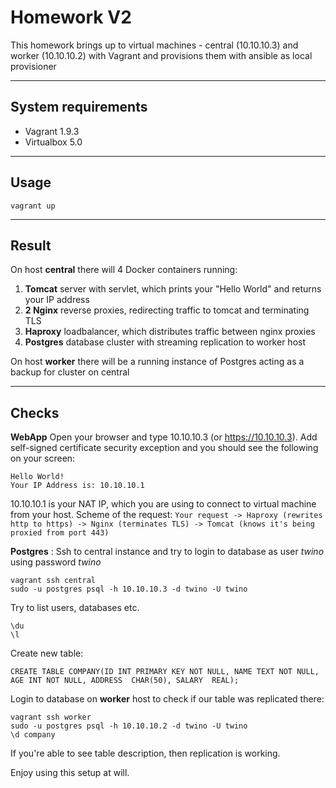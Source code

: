 Homework V2
===================


This homework brings up to virtual machines  - central (10.10.10.3) and worker (10.10.10.2) with Vagrant and provisions them with ansible as local provisioner

----------

System requirements
-------------

* Vagrant 1.9.3
* Virtualbox 5.0

----------


Usage
-------------------

    vagrant up
    
----------


Result
-------------

On host **central** there will 4 Docker containers running:

 1. **Tomcat** server with servlet, which prints your "Hello World" and returns your IP address
 2. **2 Nginx** reverse proxies, redirecting traffic to tomcat and terminating TLS
 3. **Haproxy** loadbalancer, which distributes traffic between nginx proxies
 4. **Postgres** database cluster with streaming replication to worker host

On host  **worker** there will be a running instance of Postgres acting as a backup for cluster on central

----------


Checks
--------------------

**WebApp**
 Open your browser and type 10.10.10.3 (or https://10.10.10.3). Add self-signed certificate security exception and you should see the following on your screen:

    Hello World!
    Your IP Address is: 10.10.10.1 
 10.10.10.1 is your NAT IP, which you are using to connect to virtual machine from your host.
 Scheme of the request: ```Your request -> Haproxy (rewrites http to https) -> Nginx (terminates TLS) -> Tomcat (knows it's being proxied from port 443)```

**Postgres**
: Ssh to central instance and try to login to database as user *twino* using password *twino*

    vagrant ssh central
    sudo -u postgres psql -h 10.10.10.3 -d twino -U twino
 
  Try to list users, databases etc.
 

    \du
    \l
 
  Create new table:
        
  

    CREATE TABLE COMPANY(ID INT PRIMARY KEY NOT NULL, NAME TEXT NOT NULL, AGE INT NOT NULL, ADDRESS  CHAR(50), SALARY  REAL);
    
  Login to database on **worker** host to check if our table was replicated there:
 

    vagrant ssh worker
    sudo -u postgres psql -h 10.10.10.2 -d twino -U twino
    \d company

 If you're able to see table description, then replication is working.
    
Enjoy using this setup at will.
